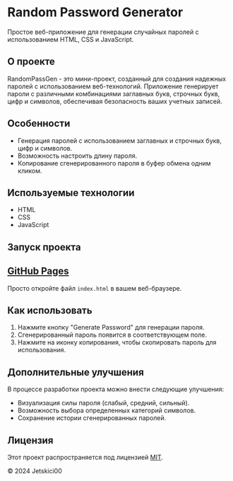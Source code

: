 # Random Password Generator

Простое веб-приложение для генерации случайных паролей с использованием HTML, CSS и JavaScript.

## О проекте

RandomPassGen - это мини-проект, созданный для создания надежных паролей с использованием веб-технологий. Приложение генерирует пароли с различными комбинациями заглавных букв, строчных букв, цифр и символов, обеспечивая безопасность ваших учетных записей.

## Особенности

- Генерация паролей с использованием заглавных и строчных букв, цифр и символов.
- Возможность настроить длину пароля.
- Копирование сгенерированного пароля в буфер обмена одним кликом.

## Используемые технологии

- HTML
- CSS
- JavaScript

## Запуск проекта

## [GitHub Pages](https://jetskici00.github.io/RanPassGenJs/)
Просто откройте файл `index.html` в вашем веб-браузере.

## Как использовать

1. Нажмите кнопку "Generate Password" для генерации пароля.
2. Сгенерированный пароль появится в соответствующем поле.
3. Нажмите на иконку копирования, чтобы скопировать пароль для использования.

## Дополнительные улучшения

В процессе разработки проекта можно внести следующие улучшения:

- Визуализация силы пароля (слабый, средний, сильный).
- Возможность выбора определенных категорий символов.
- Сохранение истории сгенерированных паролей.

## Лицензия

Этот проект распространяется под лицензией [MIT](LICENSE).

© 2024 Jetskici00
